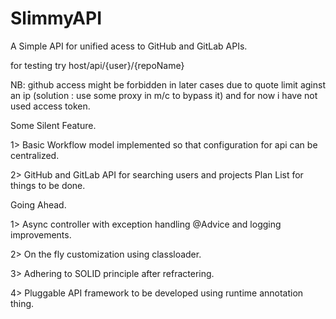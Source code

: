 # SlimmyAPI
A Simple API for unified acess to GitHub and GitLab APIs.

for testing try host/api/{user}/{repoName}

NB: github access might be forbidden in later cases due to quote limit aginst an ip (solution : use some proxy in m/c to bypass it) and for now i have not used access token.

Some Silent Feature.

1> Basic Workflow model implemented so that configuration for api can be centralized.

2> GitHub and GitLab API for searching users and projects
Plan List for things to be done.

Going Ahead.

1> Async controller with exception handling @Advice and logging improvements.

2> On the fly customization using classloader.

3> Adhering to SOLID principle after refractering.

4> Pluggable API framework to be developed using runtime annotation thing.


